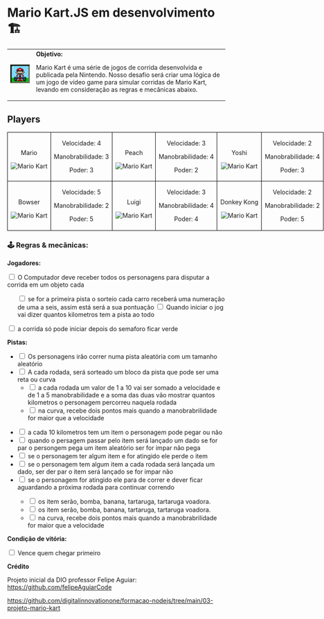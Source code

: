 <h1> Mario Kart.JS em desenvolvimento 🏗️</h1>

  <table>
        <tr>
            <td>
                <img src="https://github.com/FranciscoBraga/mario_kart/blob/main/03_mario_kart/docs/header.gif" alt="Mario Kart" width="200">
            </td>
            <td>
                <b>Objetivo:</b>
                <p>Mario Kart é uma série de jogos de corrida desenvolvida e publicada pela Nintendo. Nosso desafio será criar uma lógica de um jogo de vídeo game para simular corridas de Mario Kart, levando em consideração as regras e mecânicas abaixo.</p>
            </td>
        </tr>
    </table>

<h2>Players</h2>
      <table style="border-collapse: collapse; width: 800px; margin: 0 auto;">
        <tr>
            <td style="border: 1px solid black; text-align: center;">
                <p>Mario</p>
                <img src="./docs/mario.gif" alt="Mario Kart" width="60" height="60">
            </td>
            <td style="border: 1px solid black; text-align: center;">
                <p>Velocidade: 4</p>
                <p>Manobrabilidade: 3</p>
                <p>Poder: 3</p>
            </td>
             <td style="border: 1px solid black; text-align: center;">
                <p>Peach</p>
                <img src="./docs/peach.gif" alt="Mario Kart" width="60" height="60">
            </td>
            <td style="border: 1px solid black; text-align: center;">
                <p>Velocidade: 3</p>
                <p>Manobrabilidade: 4</p>
                <p>Poder: 2</p>
            </td>
              <td style="border: 1px solid black; text-align: center;">
                <p>Yoshi</p>
                <img src="./docs/yoshi.gif" alt="Mario Kart" width="60" height="60">
            </td>
            <td style="border: 1px solid black; text-align: center;">
                <p>Velocidade: 2</p>
                <p>Manobrabilidade: 4</p>
                <p>Poder: 3</p>
            </td>
        </tr>
        <tr>
            <td style="border: 1px solid black; text-align: center;">
                <p>Bowser</p>
                <img src="./docs/bowser.gif" alt="Mario Kart" width="60" height="60">
            </td>
            <td style="border: 1px solid black; text-align: center;">
                <p>Velocidade: 5</p>
                <p>Manobrabilidade: 2</p>
                <p>Poder: 5</p>
            </td>
            <td style="border: 1px solid black; text-align: center;">
                <p>Luigi</p>
                <img src="./docs/luigi.gif" alt="Mario Kart" width="60" height="60">
            </td>
            <td style="border: 1px solid black; text-align: center;">
                <p>Velocidade: 3</p>
                <p>Manobrabilidade: 4</p>
                <p>Poder: 4</p>
            </td>
            <td style="border: 1px solid black; text-align: center;">
                <p>Donkey Kong</p>
                <img src="./docs/dk.gif" alt="Mario Kart" width="60" height="60">
            </td>
            <td style="border: 1px solid black; text-align: center;">
                <p>Velocidade: 2</p>
                <p>Manobrabilidade: 2</p>
                <p>Poder: 5</p>
            </td>
        </tr>
    </table>

<p></p>

<h3>🕹️ Regras & mecânicas:</h3>

<b>Jogadores:</b>

<input type="checkbox" id="jogadores-item" />
<label for="jogadores-item">O Computador deve receber todos os  personagens para disputar a corrida em um objeto cada</label>
<ul>
<input type="checkbox" id="inicio-corrida" /> <label for="inicio-corrida">se for a primeira pista o sorteio cada carro receberá uma numeração de uma a seis, assim está será a sua pontuação</label></li>
<input type="checkbox" id="inicio-corrida-pista" /> <label for="inicio-corrida-pista">Quando iniciar o jog vai dizer quantos kilometros tem a pista ao todo</label></li>
</ul>
<input type="checkbox" id="inicio-corrida-semaforo" /> <label for="inicio-corrida-semaforo">a corrida só pode iniciar depois do semaforo ficar verde</label></li>
</ul>

<b>Pistas:</b>

<ul>
  <li><input type="checkbox" id="pistas-1-item" /> <label for="pistas-1-item">Os personagens irão correr numa pista aleatória com um tamanho aleatório</label></li>
  <li><input type="checkbox" id="pistas-2-item" /> <label for="pistas-2-item">A cada rodada, será sorteado um bloco da pista que pode ser uma reta ou curva</label>
    <ul>
      <li><input type="checkbox" id="pistas-2-1-item" /> <label for="pistas-2-1-item"> a cada rodada um valor de 1  a 10 vai ser somado a velocidade e de 1 a 5 manobrabilidade e a soma das duas  vão mostrar quantos kilometros o personagem percorreu naquela rodada</label></li>
      <li><input type="checkbox" id="pistas-2-2-item" /> <label for="pistas-2-2-item">na curva, recebe dois pontos  mais quando  a manobrabrilidade for maior que a velocidade</label></li>
    </ul>
  </li>
</ul>

<ul>
      <li><input type="checkbox" id="item-1" /> <label for="item-1"> a cada 10 kilometros  tem um item o personagem pode pegar ou não</label></li>
      <li><input type="checkbox" id="item-2" /> <label for="item-2">quando o persagem passar pelo item será lançado um dado se for par o persongem pega um item aleatório ser for impar não pega</label></li>
       <li><input type="checkbox" id="item-3" /> <label for="item-3">se o personagem ter algum item e for atingido ele perde o item</label></li>
      </li>
       <li><input type="checkbox" id="item-3" /> <label for="item-3">se o personagem tem algum item  a cada rodada será lançada um dado, ser der par o item será lançado se for impar não</label></li>
      </li>
       <li><input type="checkbox" id="item-4" /> <label for="item-3">se o personagem for atingido ele para de correr e dever ficar aguardando a próxima rodada para continuar correndo</label></li>
      </li>
      <ul>
        <li><input type="checkbox" id="item-pego-1" /> <label for="item-pego-1"> 
            os item serão, bomba, banana, tartaruga, tartaruga voadora.
        </label></li>
        <li><input type="checkbox" id="item-pego-2" /> <label for="item-pego-2"> 
            os item serão, bomba, banana, tartaruga, tartaruga voadora.
        </label></li>
        <li><input type="checkbox" id="pistas-2-2-item" /> <label for="pistas-2-2-item">na curva, recebe dois pontos  mais quando  a manobrabrilidade for maior que a velocidade</label></li>
    </ul>
    </li>
</ul>

<b>Condição de vitória:</b>

<input type="checkbox" id="vitoria-item" />
<label for="vitoria-item">Vence quem chegar primeiro</label>

<b>Crédito</b>

<label for="link">Projeto inicial da DIO professor Felipe Aguiar: <https://github.com/felipeAguiarCode></label>

<https://github.com/digitalinnovationone/formacao-nodejs/tree/main/03-projeto-mario-kart>
